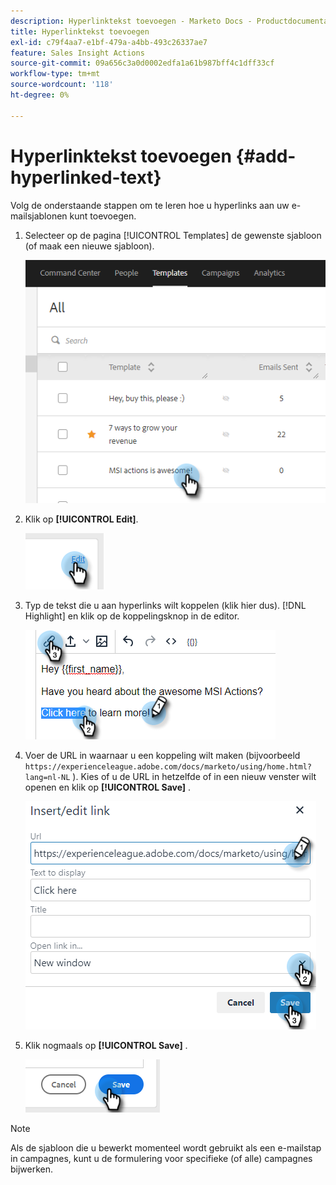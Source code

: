 ```yaml
---
description: Hyperlinktekst toevoegen - Marketo Docs - Productdocumentatie
title: Hyperlinktekst toevoegen
exl-id: c79f4aa7-e1bf-479a-a4bb-493c26337ae7
feature: Sales Insight Actions
source-git-commit: 09a656c3a0d0002edfa1a61b987bff4c1dff33cf
workflow-type: tm+mt
source-wordcount: '118'
ht-degree: 0%

---
```


# Hyperlinktekst toevoegen {#add-hyperlinked-text}

Volg de onderstaande stappen om te leren hoe u hyperlinks aan uw e-mailsjablonen kunt toevoegen.

1. Selecteer op de pagina [!UICONTROL Templates] de gewenste sjabloon (of maak een nieuwe sjabloon).

   ![](assets/add-hyperlinked-text-1.png)

1. Klik op **[!UICONTROL Edit]**.

   ![](assets/add-hyperlinked-text-2.png)

1. Typ de tekst die u aan hyperlinks wilt koppelen (klik hier dus). [!DNL Highlight] en klik op de koppelingsknop in de editor.

   ![](assets/add-hyperlinked-text-3.png)

1. Voer de URL in waarnaar u een koppeling wilt maken (bijvoorbeeld `https://experienceleague.adobe.com/docs/marketo/using/home.html?lang=nl-NL` ). Kies of u de URL in hetzelfde of in een nieuw venster wilt openen en klik op **[!UICONTROL Save]** .

   ![](assets/add-hyperlinked-text-4.png)

1. Klik nogmaals op **[!UICONTROL Save]** .

   ![](assets/add-hyperlinked-text-5.png)

>[!NOTE]
>
>Als de sjabloon die u bewerkt momenteel wordt gebruikt als een e-mailstap in campagnes, kunt u de formulering voor specifieke (of alle) campagnes bijwerken.
